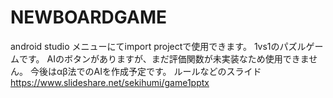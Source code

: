 # NEWBOARDGAME
android studio メニューにてimport projectで使用できます。
1vs1のパズルゲームです。
AIのボタンがありますが、まだ評価関数が未実装なため使用できません。
今後はαβ法でのAIを作成予定です。
ルールなどのスライド
https://www.slideshare.net/sekihumi/game1pptx
